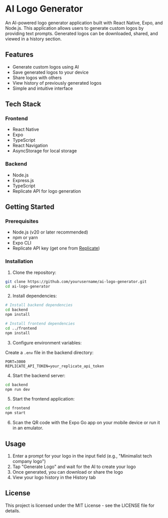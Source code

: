 # AI Logo Generator

An AI-powered logo generator application built with React Native, Expo, and Node.js. This application allows users to generate custom logos by providing text prompts. Generated logos can be downloaded, shared, and viewed in a history section.

## Features

- Generate custom logos using AI
- Save generated logos to your device
- Share logos with others
- View history of previously generated logos
- Simple and intuitive interface

## Tech Stack

### Frontend
- React Native
- Expo
- TypeScript
- React Navigation
- AsyncStorage for local storage

### Backend
- Node.js
- Express.js
- TypeScript
- Replicate API for logo generation

## Getting Started

### Prerequisites

- Node.js (v20 or later recommended)
- npm or yarn
- Expo CLI
- Replicate API key (get one from [Replicate](https://replicate.com))

### Installation

1. Clone the repository:
```bash
git clone https://github.com/yourusername/ai-logo-generator.git
cd ai-logo-generator
```

2. Install dependencies:

```bash
# Install backend dependencies
cd backend
npm install

# Install frontend dependencies
cd ../frontend
npm install
```

3. Configure environment variables:

Create a `.env` file in the backend directory:
```
PORT=3000
REPLICATE_API_TOKEN=your_replicate_api_token
```

4. Start the backend server:

```bash
cd backend
npm run dev
```

5. Start the frontend application:

```bash
cd frontend
npm start
```

6. Scan the QR code with the Expo Go app on your mobile device or run it in an emulator.

## Usage

1. Enter a prompt for your logo in the input field (e.g., "Minimalist tech company logo")
2. Tap "Generate Logo" and wait for the AI to create your logo
3. Once generated, you can download or share the logo
4. View your logo history in the History tab

## License

This project is licensed under the MIT License - see the LICENSE file for details. 